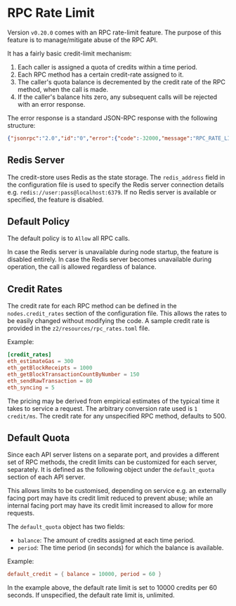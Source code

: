 # RPC Rate Limit

Version `v0.20.0` comes with an RPC rate-limit feature.
The purpose of this feature is to manage/mitigate abuse of the RPC API.

It has a fairly basic credit-limit mechanism:
1. Each caller is assigned a quota of credits within a time period.
2. Each RPC method has a certain credit-rate assigned to it.
3. The caller's quota balance is decremented by the credit rate of the RPC method, when the call is made.
4. If the caller's balance hits zero, any subsequent calls will be rejected with an error response.

The error response is a standard JSON-RPC response with the following structure:

```json
{"jsonrpc":"2.0","id":"0","error":{"code":-32000,"message":"RPC_RATE_LIMIT"}}
```

## Redis Server

The credit-store uses Redis as the state storage.
The `redis_address` field in the configuration file is used to specify the Redis server connection details e.g. `redis://user:pass@localhost:6379`.
If no Redis server is available or specified, the feature is disabled.

## Default Policy
The default policy is to `Allow` all RPC calls.

In case the Redis server is unavailable during node startup, the feature is disabled entirely.
In case the Redis server becomes unavailable during operation, the call is allowed regardless of balance.


## Credit Rates
The credit rate for each RPC method can be defined in the `nodes.credit_rates` section of the configuration file.
This allows the rates to be easily changed without modifying the code.
A sample credit rate is provided in the `z2/resources/rpc_rates.toml` file.

Example:
```toml
[credit_rates]
eth_estimateGas = 300
eth_getBlockReceipts = 1000
eth_getBlockTransactionCountByNumber = 150
eth_sendRawTransaction = 80
eth_syncing = 5
```

The pricing may be derived from empirical estimates of the typical time it takes to service a request.
The arbitrary conversion rate used is `1 credit/ms`.
The credit rate for any unspecified RPC method, defaults to 500.

## Default Quota
Since each API server listens on a separate port, and provides a different set of RPC methods, the credit limits can be customized for each server, separately.
It is defined as the following object under the `default_quota` section of each API server.

This allows limits to be customised, depending on service e.g. an externally facing port may have its credit limit reduced to prevent abuse; while an internal facing port may have its credit limit increased to allow for more requests.

The `default_quota` object has two fields:
- `balance`: The amount of credits assigned at each time period.
- `period`: The time period (in seconds) for which the balance is available.

Example:
```toml
default_credit = { balance = 10000, period = 60 }
```
In the example above, the default rate limit is set to 10000 credits per 60 seconds.
If unspecified, the default rate limit is, unlimited.
